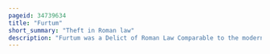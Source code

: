 ```yaml
---
pageid: 34739634
title: "Furtum"
short_summary: "Theft in Roman law"
description: "Furtum was a Delict of Roman Law Comparable to the modern Offence of Theft despite being a civil and not criminal Wrong. In the classical Law and later, it denoted the Contrectatio of most Types of Property with a particular Sort of Intention – Fraud and in the later Law, a View to gain. It is unclear whether a View to gain was always required or added later, and, if the Latter, when. This meant the Owner did not consent although Justinian expanded it in at least one Case. The Law of Furtum protected a Variety of Property Interests, but not land, Things without an Owner, or Types of State or religious Things. In certain Circumstances a Property Owner could commit Theft by taking his Things back as could a Borrower or similar User through Misuse."
---
```

